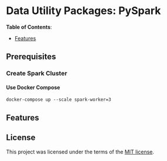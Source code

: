 # Data Utility Packages: PySpark

**Table of Contents**:

* [Features](#features)

## Prerequisites

### Create Spark Cluster

#### Use Docker Compose

```console
docker-compose up --scale spark-worker=3
```

## Features

## License

This project was licensed under the terms of the [MIT license](LICENSE).
